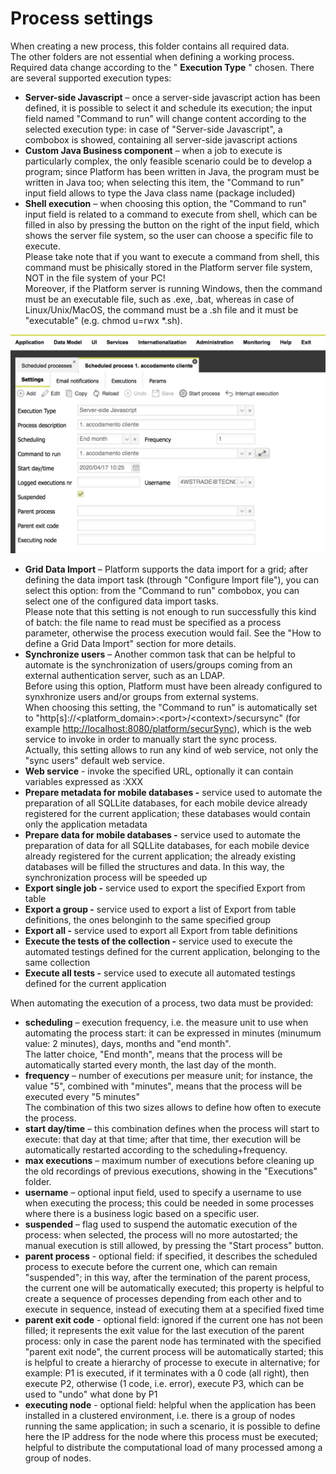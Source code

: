 # Process settings

When creating a new process, this folder contains all required data.\
The other folders are not essential when defining a working process.\
Required data change according to the " **Execution Type** " chosen. There are several supported execution types:

* **Server-side Javascript** – once a server-side javascript action has been defined, it is possible to select it and schedule its execution; the input field named "Command to run" will change content according to the selected execution type: in case of "Server-side Javascript", a combobox is showed, containing all server-side javascript actions
* **Custom Java Business component** – when a job to execute is particularly complex, the only feasible scenario could be to develop a program; since Platform has been written in Java, the program must be written in Java too; when selecting this item, the "Command to run" input field allows to type the Java class name (package included)
* **Shell execution** – when choosing this option, the "Command to run" input field is related to a command to execute from shell, which can be filled in also by pressing the button on the right of the input field, which shows the server file system, so the user can choose a specific file to execute.\
  Please take note that if you want to execute a command from shell, this command must be phisically stored in the Platform server file system, NOT in the file system of your PC!\
  Moreover, if the Platform server is running Windows, then the command must be an executable file, such as .exe, .bat, whereas in case of Linux/Unix/MacOS, the command must be a .sh file and it must be "executable" (e.g. chmod u=rwx \*.sh).

![](../../../.gitbook/assets/schermata-2020-05-04-alle-15.54.48.png)



* **Grid Data Import** – Platform supports the data import for a grid; after defining the data import task (through "Configure Import file"), you can select this option: from the "Command to run" combobox, you can select one of the configured data import tasks.\
  Please note that this setting is not enough to run successfully this kind of batch: the file name to read must be specified as a process parameter, otherwise the process execution would fail. See the "How to define a Grid Data Import" section for more details.
* **Synchronize users** – Another common task that can be helpful to automate is the synchronization of users/groups coming from an external authentication server, such as an LDAP.\
  Before using this option, Platform must have been already configured to synxhronize users and/or groups from external systems.\
  When choosing this setting, the "Command to run" is automatically set to "http\[s]://\<platform\_domain>:\<port>/\<context>/secursync" (for example [http://localhost:8080/platform/securSync](http://localhost:8080/platform/securSync)), which is the web service to invoke in order to manually start the sync process.\
  Actually, this setting allows to run any kind of web service, not only the "sync users" default web service.
* **Web service** - invoke the specified URL, optionally it can contain variables expressed as :XXX
* **Prepare metadata for mobile databases -** service used to automate the preparation of all SQLLite databases, for each mobile device already registered for the current application; these databases would contain only the application metadata
* **Prepare data for mobile databases -** service used to automate the preparation of data for all SQLLite databases, for each mobile device already registered for the current application; the already existing databases will be filled the structures and data. In this way, the synchronization process will be speeded up
* **Export single job -** service used to export the specified Export from table
* **Export a group -** service used to export a list of  Export from table definitions, the ones belonginh to the same specified group
* **Export all -** service used to export all  Export from table definitions
* **Execute the tests of the collection -** service used to execute the automated testings defined for the current application, belonging to the same collection
*   **Execute all tests -** service used to execute all automated testings defined for the current application



When automating the execution of a process, two data must be provided:

* **scheduling** – execution frequency, i.e. the measure unit to use when automating the process start: it can be expressed in minutes (minumum value: 2 minutes), days, months and "end month".\
  The latter choice, "End month", means that the process will be automatically started every month, the last day of the month.
* **frequency** – number of executions per measure unit; for instance, the value "5", combined with "minutes", means that the process will be executed every "5 minutes"\
  The combination of this two sizes allows to define how often to execute the process.
* **start day/time** – this combination defines when the process will start to execute: that day at that time; after that time, ther execution will be automatically restarted according to the scheduling+frequency.
* **max executions** – maximum number of executions before cleaning up the old recordings of previous executions, showing in the "Executions" folder.
* **username** – optional input field, used to specify a username to use when executing the process; this could be needed in some processes where there is a business logic based on a specific user.
* **suspended** – flag used to suspend the automatic execution of the process: when selected, the process will no more autostarted; the manual execution is still allowed, by pressing the "Start process" button.
* **parent process** - optional field: if specified, it describes the scheduled process to execute before the current one, which can remain "suspended"; in this way, after the termination of the parent process, the current one will be automatically executed; this property is helpful to create a sequence of processes depending from each other and to execute in sequence, instead of executing them at a specified fixed time
* **parent exit code** - optional field: ignored if the current one has not been filled; it represents the exit value for the last execution of the parent process: only in case the parent node has terminated with the specified "parent exit node", the current process will be automatically started; this is helpful to create a hierarchy of processe to execute in alternative; for example: P1 is executed, if it terminates with a 0 code (all right), then execute P2, otherwise (1 code, i.e. error), execute P3, which can be used to "undo" what done by P1
* **executing node** - optional field: helpful when the application has been installed in a clustered environment, i.e. there is a group of nodes running the same application; in such a scenario, it is possible to define here the IP address for the node where this process must be executed; helpful to distribute the computational load of many processed among a group of nodes.
